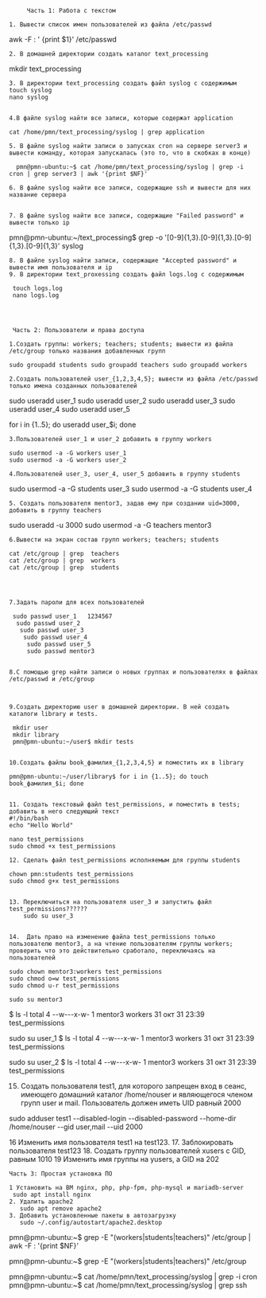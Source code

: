          Часть 1: Работа с текстом
    
    1. Вывести список имен пользователей из файла /etc/passwd

  awk -F : ' {print $1}' /etc/passwd

    
    2. В домашней директории создать каталог text_processing
    
  mkdir text_processing 
    
    3. В директории text_processing создать файл syslog с содержимым
    touch syslog
    nano syslog 

    
    4.В файле syslog найти все записи, которые содержат application

    cat /home/pmn/text_processing/syslog | grep application
    
    5. В файле syslog найти записи о запусках cron на сервере server3 и вывести команду, которая запускалась (это то, что в скобках в конце)

      pmn@pmn-ubuntu:~$ cat /home/pmn/text_processing/syslog | grep -i cron | grep server3 | awk '{print $NF}'
    
    6. В файле syslog найти все записи, содержащие ssh и вывести для них название сервера

    
    7. В файле syslog найти все записи, содержащие "Failed password" и вывести только ip

  pmn@pmn-ubuntu:~/text_processing$ grep -o '[0-9]\{1,3\}\.[0-9]\{1,3\}\.[0-9]\{1,3\}\.[0-9]\{1,3\}' syslog 
    
    8. В файле syslog найти записи, содержащие "Accepted password" и вывести имя пользователя и ip
    9. В директории text_proxessing создать файл logs.log с содержимым

     touch logs.log
     nano logs.log 

     
     
     
     Часть 2: Пользователи и права доступа
     
    1.Создать группы: workers; teachers; students; вывести из файла /etc/group только названия добавленных групп
    
    sudo groupadd students sudo groupadd teachers sudo groupadd workers

    2.Создать пользователей user_{1,2,3,4,5}; вывести из файла /etc/passwd только имена созданных пользователей
    
  sudo useradd user_1
  sudo useradd user_2
  sudo useradd user_3
  sudo useradd user_4
  sudo useradd user_5

  for i in {1..5}; do useradd user_$i; done

  
    
    3.Пользователей user_1 и user_2 добавить в группу workers

    sudo usermod -a -G workers user_1
    sudo usermod -a -G workers user_2

    4.Пользователей user_3, user_4, user_5 добавить в группу students
    
 sudo usermod -a -G students user_3
 sudo usermod -a -G students user_4
    
    5. Создать пользователя mentor3, задав ему при создании uid=3000, добавить в группу teachers
    
 sudo useradd -u 3000 
 sudo usermod -a -G teachers mentor3


    
    6.Вывести на экран состав групп workers; teachers; students

    cat /etc/group | grep  teachers
    cat /etc/group | grep  workers
    cat /etc/group | grep  students


    
    
    7.Задать пароли для всех пользователей

     sudo passwd user_1   1234567
      sudo passwd user_2
       sudo passwd user_3
        sudo passwd user_4
         sudo passwd user_5
         sudo passwd mentor3

     
    8.С помощью grep найти записи о новых группах и пользователях в файлах /etc/passwd и /etc/group


    
    9.Создать директорию user в домашней директории. В ней создать каталоги library и tests.
    
     mkdir user
     mkdir library 
     pmn@pmn-ubuntu:~/user$ mkdir tests

    
    10.Создать файлы book_фамилия_{1,2,3,4,5} и поместить их в library
    
    pmn@pmn-ubuntu:~/user/library$ for i in {1..5}; do touch book_фамилия_$i; done

    
    11. Создать текстовый файл test_permissions, и поместить в tests; добавить в него следующий текст
    #!/bin/bash
    echo "Hello World"

    nano test_permissions
    sudo chmod +x test_permissions

    12. Сделать файл test_permissions исполняемым для группы students
    
    chown pmn:students test_permissions 
    sudo chmod g+x test_permissions


    13. Переключиться на пользователя user_3 и запустить файл test_permissions??????
        sudo su user_3


    14.  Дать право на изменение файла test_permissions только пользователю mentor3, а на чтение пользователям группы workers; проверить что это действительно сработало, переключаясь на пользователей

    sudo chown mentor3:workers test_permissions
    sudo chmod o=w test_permissions 
    sudo chmod u-r test_permissions

    sudo su mentor3
$ ls -l 
total 4
--w---x-w- 1 mentor3 workers 31 окт 31 23:39 test_permissions

 sudo su user_1
$ ls -l 
total 4
--w---x-w- 1 mentor3 workers 31 окт 31 23:39 test_permissions

sudo su user_2
$ ls -l 
total 4
--w---x-w- 1 mentor3 workers 31 окт 31 23:39 test_permissions

15. Создать пользователя test1, для которого запрещен вход в сеанс, имеющего домашний каталог /home/nouser и являющегося членом групп user и mail. Пользователь должен иметь UID равный 2000

sudo adduser test1 --disabled-login --disabled-password --home-dir /home/nouser --gid user,mail --uid 2000


  16  Изменить имя пользователя test1 на test123.
  17. Заблокировать пользователя test123
  18. Создать группу пользователей xusers с GID, равным 1010
  19 Изменить имя группы на yusers, а GID на 202


    Часть 3: Простая установка ПО
    
    1 Установить на ВМ nginx, php, php-fpm, php-mysql и mariadb-server
     sudo apt install nginx
    2. Удалить apache2
       sudo apt remove apache2
    3. Добавить установленные пакеты в автозагрузку
       sudo ~/.config/autostart/apache2.desktop
       
pmn@pmn-ubuntu:~$ grep -E "(workers|students|teachers)" /etc/group | awk -F : '{print $NF}' 

pmn@pmn-ubuntu:~$ grep -E "(workers|students|teachers)" /etc/group

    
pmn@pmn-ubuntu:~$ cat /home/pmn/text_processing/syslog | grep -i cron 
pmn@pmn-ubuntu:~$ cat /home/pmn/text_processing/syslog | grep ssh 





